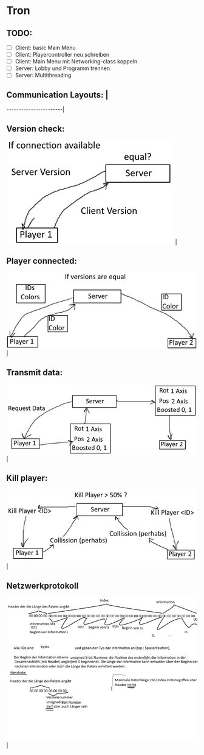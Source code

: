 # Tron

## TODO:
- [ ] Client: basic Main Menu
- [ ] Client: Playercontroller neu schreiben
- [ ] Client: Main Menu mit Networking-class koppeln
- [ ] Server: Lobby und Programm trennen
- [ ] Server: Multithreading

## Communication Layouts: |
-----------------------|
## Version check:
![Version check](/images/VersionCheck.png) |
## Player connected:
![Player connected](/images/PlayerConnected.png) |
## Transmit data:
![Transmit data](/images/TransmitData.png) |
## Kill player:
![Kill player](/images/KillPlayer.png) |
## Netzwerkprotokoll
![Netzwerkprotokoll](/images/Netzwerkprotokoll.png) |
